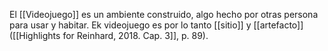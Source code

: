El [[Videojuego]] es un ambiente construido, algo hecho por otras persona para usar y habitar. Ek videojuego es por lo tanto [[sitio]] y [[artefacto]] ([[Highlights for Reinhard, 2018. Cap. 3]], p. 89).

